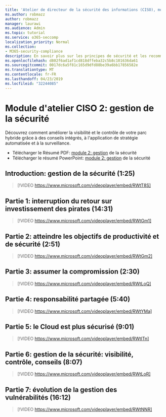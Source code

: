 ```yaml
---
title: 'Atelier de directeur de la sécurité des informations (CISO), module 2: gestion de la sécurité'
ms.author: robmazz
author: robmazz
manager: laurawi
ms.audience: Admin
ms.topic: tutorial
ms.service: o365-seccomp
localization_priority: Normal
ms.collection:
- M365-security-compliance
description: En savoir plus sur les principes de sécurité et les recommandations pour la modernisation de la sécurité dans votre organisation.
ms.openlocfilehash: d802f6ad1af1cd818dffeba32c5b8c101636da61
ms.sourcegitcommit: 0017dc6a5f81c165d9dfd88be39a6bb17856582e
ms.translationtype: MT
ms.contentlocale: fr-FR
ms.lasthandoff: 04/23/2019
ms.locfileid: "32244085"
---
```

# <a name="ciso-workshop-module-2-security-management"></a>Module d'atelier CISO 2: gestion de la sécurité 

Découvrez comment améliorer la visibilité et le contrôle de votre parc hybride grâce à des conseils intégrés, à l'application de stratégie automatisée et à la surveillance.

- Télécharger le Résumé PDF: [module 2: gestion](media/ciso-workshop-2-security-management.pdf) de la sécurité
- Télécharger le résumé PowerPoint: [module 2: gestion](https://docs.microsoft.com/office365/securitycompliance/media/ciso-workshop-2-security-management.pptx) de la sécurité

## <a name="introduction-security-management-125"></a>Introduction: gestion de la sécurité (1:25)

> [!VIDEO https://www.microsoft.com/videoplayer/embed/RWtT8S]

## <a name="part-1-disrupting-attacker-return-on-investment-1431"></a>Partie 1: interruption du retour sur investissement des pirates (14:31)

> [!VIDEO https://www.microsoft.com/videoplayer/embed/RWtGm1]

## <a name="part-2-meet-productivity-and-security-goals-251"></a>Partie 2: atteindre les objectifs de productivité et de sécurité (2:51)

> [!VIDEO https://www.microsoft.com/videoplayer/embed/RWtGm2]

## <a name="part-3-assume-compromise-230"></a>Partie 3: assumer la compromission (2:30)

> [!VIDEO https://www.microsoft.com/videoplayer/embed/RWtLoQ]

## <a name="part-4-shared-responsibility-540"></a>Partie 4: responsabilité partagée (5:40)

> [!VIDEO https://www.microsoft.com/videoplayer/embed/RWtYMa]

## <a name="part-5-cloud-is-more-secure-901"></a>Partie 5: le Cloud est plus sécurisé (9:01)

> [!VIDEO https://www.microsoft.com/videoplayer/embed/RWtITn]

## <a name="part-6-security-management-visibility-control-guidance-807"></a>Partie 6: gestion de la sécurité: visibilité, contrôle, conseils (8:07)

> [!VIDEO https://www.microsoft.com/videoplayer/embed/RWtLoR]

## <a name="part-7-evolution-of-vulnerability-management-1612"></a>Partie 7: évolution de la gestion des vulnérabilités (16:12)

> [!VIDEO https://www.microsoft.com/videoplayer/embed/RWtNNR]